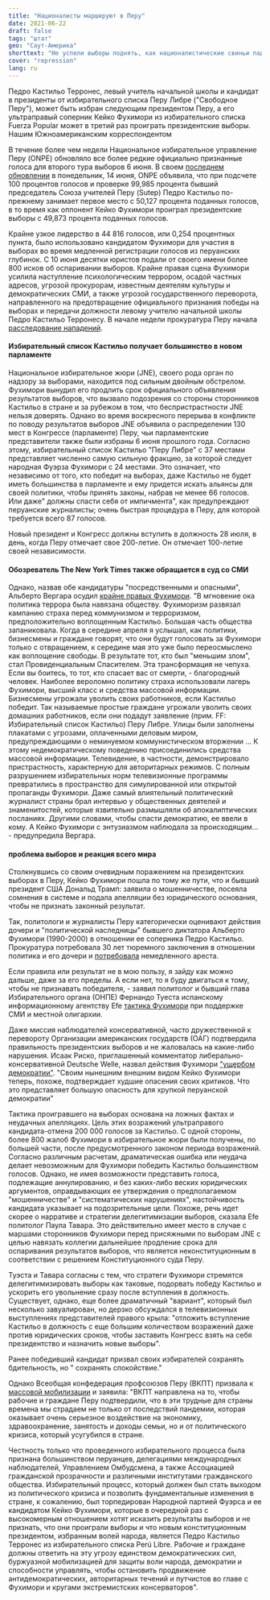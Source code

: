 ```yaml
---
title: "Националисты маршируют в Перу"
date: 2021-06-22
draft: false
tags: "штат"
geo: "Саут-Америка"
shorttext: "Не успели выборы поднять, как националистические свиньи падают из воды и кричат о фальсификации."
cover: "repression"
lang: ru
---
```


Педро Кастильо Терронес, левый учитель начальной школы и кандидат в президенты от избирательного списка Перу Либре ("Свободное Перу"), может быть избран следующим президентом Перу, а его ультраправый соперник Кейко Фухимори из избирательного списка Fuerza Popular может в третий раз проиграть президентские выборы. Нашим Южноамериканским корреспондентом

В течение более чем недели Национальное избирательное управление Перу (ONPE) обновляло все более редкие официально признанные голоса для второго тура выборов 6 июня.  В своем [последнем обновлении](https://larepublica.pe/elecciones/2021/06/13/onpe-resultados-finales-en-vivo-segunda-vuelta-elecciones-2021-en-peru-entre-pedro-castillo-y-keiko-fujimori-pltc/ "Pedro Castillo superó a Keiko Fujimori al 100% de actas contabilizadas por la ONPE") в понедельник, 14 июня, ONPE объявила, что при подсчете 100 процентов голосов и проверке 99,985 процента бывший председатель Союза учителей Перу (Sutep) Педро Кастильо по-прежнему занимает первое место с 50,127 процента поданных голосов, в то время как оппонент Кейко Фухимори проиграл президентские выборы с 49,873 процента поданных голосов.

Крайне узкое лидерство в 44 816 голосов, или 0,254 процентных пункта, было использовано кандидатом Фухимори для участия в выборах во время медленной регистрации голосов из перуанских глубинок. С 10 июня десятки юристов подали от своего имени более 800 исков об оспаривании выборов.  Крайне правая сцена Фухимори усилила наступление психологическим террором, осадой частных адресов, угрозой прокурорам, известным деятелям культуры и демократических СМИ, а также угрозой государственного переворота, направленного на предотвращение официального признания победы на выборах и передачи должности левому учителю начальной школы Педро Кастильо Терронесу. В начале недели прокуратура Перу начала [расследование нападений](https://www.publico.es/politica/fiscalia-peru-investiga-campana-acoso-opositores-fujimori.html "La Fiscalía de Perú investiga campaña de acoso contra opositores a Fujimori").

#### Избирательный список Кастильо получает большинство в новом парламенте

Национальное избирательное жюри (JNE), своего рода орган по надзору за выборами, находится под сильным двойным обстрелом. Фухимори вынудил его продлить срок официального объявления результатов выборов, что вызвало подозрения со стороны сторонников Кастильо в стране и за рубежом в том, что беспристрастности JNE нельзя доверять. Однако во время воскресного перерыва в конфликте по поводу результатов выборов JNE объявила о распределении 130 мест в Конгрессе (парламенте) Перу, чьи парламентские представители также были избраны 6 июня прошлого года.  Согласно этому, избирательный список Кастильо "Перу Либре" с 37 местами представляет численно самую сильную фракцию, за которой следует народная Фуэрза Фухимори с 24 местами. Это означает, что независимо от того, кто победит на выборах, даже Кастильо не будет иметь большинства в парламенте и ему придется искать альянсы для своей политики, чтобы принять законы, набрав не менее 66 голосов. Или даже" должны спасти себя от импичмента", как предупреждают перуанские журналисты; очень быстрая процедура в Перу, для которой требуется всего 87 голосов.

Новый президент и Конгресс должны вступить в должность 28 июля, в день, когда Перу отмечает свое 200-летие.  Он отмечает 100-летие своей независимости.

#### Обозреватель The New York Times также обращается в суд со СМИ

Однако, назвав обе кандидатуры "посредственными и опасными", Альберто Вергара осудил [крайне правых Фухимори](https://www.nytimes.com/es/2021/06/08/espanol/opinion/elecciones-peru.html "Tiempos recios en Perú"). "В мгновение ока политика террора была навязана обществу. Фухиморизм развязал кампанию страха перед коммунизмом и терроризмом, предположительно воплощенным Кастильо. Большая часть общества запаниковала. Когда в середине апреля я услышал, как политики, бизнесмены и граждане говорят, что они будут голосовать за Фухимори только с отвращением, к середине мая это уже было переосмыслено как воплощение свободы. В результате тот, кто был "меньшим злом", стал Провиденциальным Спасителем. Эта трансформация не чепуха. Если вы боитесь, то тот, кто спасает вас от смерти, - благородный человек. Наиболее вероломно политику страха использовали лагерь Фухимори, высший класс и средства массовой информации. Бизнесмены угрожали уволить своих работников, если Кастильо победит. Так называемые простые граждане угрожали уволить своих домашних работников, если они подадут заявление (прим. FF: Избирательный список Кастильо) Перу Либре. Улицы были заполнены плакатами с угрозами, оплаченными деловым миром, предупреждающими о неминуемом коммунистическом вторжении ... К этому недемократическому поведению присоединились средства массовой информации. Телевидение, в частности, демонстрировало пристрастность, характерную для авторитарных режимов. С полным разрушением избирательных норм телевизионные программы превратились в пространство для симулированной или открытой пропаганды Фухимори. Даже самый влиятельный политический журналист страны брал интервью у общественных деятелей и знаменитостей, которые язвительно размышляли об апокалиптических посланиях. Другими словами, чтобы спасти демократию, ее ввели в кому. А Кейко Фухимори с энтузиазмом наблюдала за происходящим... - предупредила Вергара.

#### проблема выборов и реакция всего мира

Столкнувшись со своим очевидным поражением на президентских выборах в Перу, Кейко Фухимори пошла по тому же пути, что и бывший президент США Дональд Трамп: заявила о мошенничестве, посеяла сомнения в системе и подала апелляции без юридического основания, чтобы не признать законный результат.

Так, политологи и журналисты Перу категорически оценивают действия дочери и "политической наследницы" бывшего диктатора Альберто Фухимори (1990-2000) в отношении ее соперника Педро Кастильо. Прокуратура потребовала 30 лет тюремного заключения в отношении политика и его дочери и [потребовала](https://www.dw.com/es/per%C3%BA-fiscal%C3%ADa-pide-prisi%C3%B3n-preventiva-para-keiko-fujimori/a-57847622 "Perú: fiscalía pide prisión preventiva para Keiko Fujimori") немедленного ареста.

Если правила или результат не в мою пользу, я зайду как можно дальше, даже за его пределы. А если нет, то я буду двигаться к тому, чтобы не признавать победителя, - заявил политолог и бывший глава Избирательного органа (ОНПЕ) Фернандо Туеста испанскому информационному агентству Efe [тактика Фухимори](https://www.efe.com/efe/america/politica/keiko-fujimori-apuesta-por-la-via-trump-ante-su-aparente-derrota-electoral/20000035-4562231 "Keiko Fujimori apuesta por la vía Trump ante su aparente derrota electoral") при поддержке СМИ и местной олигархии.

Даже миссия наблюдателей консервативной, часто дружественной к перевороту Организации американских государств (ОАГ) подтвердила правильность президентских выборов и не жаловалась на какие-либо нарушения. Исаак Риско, приглашенный комментатор либерально-консервативной Deutsche Welle, назвал действия Фухимори ["ущербом демократии"](https://www.dw.com/de/meinung-wahlen-zum-schaden-der-demokratie-in-peru/a-57848382 "Wahlen zum Schaden der Demokratie in Peru"). "Своим нынешним внешним видом Кейко Фухимори теперь, похоже, подтверждает худшие опасения своих критиков. Что это представляет большую опасность для хрупкой перуанской демократии"

Тактика проигравшего на выборах основана на ложных фактах и неудачных апелляциях. Цель этих возражений ультраправого кандидата-отмена 200 000 голосов за Кастильо. С одной стороны, более 800 жалоб Фухимори в избирательное жюри были получены, по большей части, после предусмотренного законом периода возражений. Согласно различным расчетам, драматическая ошибка или неудача делает невозможным для Фухимори победить Кастильо большинством голосов. Однако, не имея возможности представить голоса, подлежащие аннулированию, и без каких-либо веских юридических аргументов, оправдывающих ее утверждения о предполагаемом "мошенничестве" и "систематических нарушениях", настойчивость кандидата указывает на подозрительные цели. Похоже, речь идет скорее о нарративе и стратегии делегитимизации выборов, сказала Efe политолог Паула Тавара. Это действительно имеет место в случае с маршами сторонников Фухимори перед присяжными по выборам JNE с целью навязать коллегии дальнейшее продление срока для оспаривания результатов выборов, что является неконституционным в соответствии с решением Конституционного суда Перу.

Туэста и Тавара согласны с тем, что стратеги Фухимори стремятся делегитимизировать выборы как таковые, подорвать победу Кастильо и ускорить его увольнение сразу после вступления в должность. Существует, однако, еще более драматичный "вариант", который был несколько завуалирован, но дерзко обсуждался в телевизионных выступлениях представителей правого крыла: "отложить вступление Кастильо в должность с еще большим количеством возражений даже против юридических сроков, чтобы заставить Конгресс взять на себя президентство и назначить новые выборы".

Ранее победивший кандидат призвал своих избирателей сохранять бдительность, но " сохранять спокойствие."

Однако Всеобщая конфедерация профсоюзов Перу (ВКПТ) призвала к [массовой мобилизации](/static/downloads/LA-DEFENSA-DE-LA-VOLUNTAD-POPULAR.pdf "EXIGIMOS LA DEFENSA DE LA VOLUNTAD POPULAR, LA DEMOCRACIA Y LA GOBERNABILIDAD") и заявила: "ВКПТ направлена на то, чтобы рабочие и граждане Перу подтвердили, что в эти трудные для страны времена мы страдаем не только от последствий пандемии, которая оказывает очень серьезное воздействие на экономику, здравоохранение, занятость и доходы семьи, но и от политического кризиса, который усугубился в стране.

Честность только что проведенного избирательного процесса была признана большинством перуанцев, делегациями международных наблюдателей, Управлением Омбудсмена, а также Ассоциацией гражданской прозрачности и различными институтами гражданского общества. Избирательный процесс, который должен был стать выходом из политического кризиса и позволить фундаментальные изменения в стране, к сожалению, был торпедирован Народной партией Фуэрса и ее кандидатом Кейко Фухимори, которые в очередной раз с высокомерным отношением хотят исказить результаты выборов и не признать, что они проиграли выборы и что новым конституционным президентом, избранным волей народа, является Педро Кастильо Терронес из избирательного списка Perú Libre. Рабочие и граждане должны ответить на эту угрозу единством демократических сил, буржуазной мобилизацией для защиты воли народа, демократии и способности управлять, чтобы остановить продвижение антидемократических, авторитарных течений и путчистов во главе с Фухимори и кругами экстремистских консерваторов".
